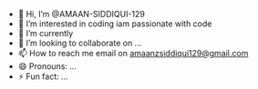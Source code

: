 - 👋 Hi, I’m @AMAAN-SIDDIQUI-129
- 👀 I’m interested in coding iam passionate with code
- 🌱 I’m currently 
- 💞️ I’m looking to collaborate on ...
- 📫 How to reach me email on amaanzsiddiqui129@gmail.com
- 😄 Pronouns: ...
- ⚡ Fun fact: ...

<!---
AMAAN-SIDDIQUI-129/AMAAN-SIDDIQUI-129 is a ✨ special ✨ repository because its `README.md` (this file) appears on your GitHub profile.
You can click the Preview link to take a look at your changes.
--->
